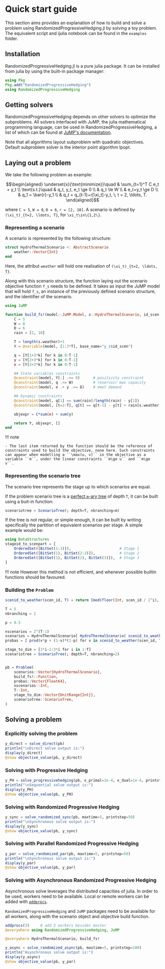 # Quick start guide

This section aims provides an explanation of how to build and solve a problem using RandomizedProgressiveHedging.jl by solving a toy problem. The equivalent script and ijulia notebook can be found in the `examples` folder.

## Installation
RandomizedProgressiveHedging.jl is a pure julia package. It can be installed from julia by using the built-in package manager:
```julia
using Pkg
Pkg.add("RandomizedProgressiveHedging")
using RandomizedProgressiveHedging
```

## Getting solvers
RandomizedProgressiveHedging depends on other solvers to optimize the subproblems. All solvers interfaced with JuMP, the julia mathematical programming language, can be used in RandomizedProgressiveHedging, a list of which can be found at [JuMP's documentation](http://www.juliaopt.org/JuMP.jl/v0.19.0/installation/#Getting-Solvers-1).

Note that all algorithms layout subproblem with quadratic objectives. Default subproblem solver is the interior point algorithm Ipopt.

## Laying out a problem
We take the following problem as example:

```math
\begin{aligned}
\underset{x}{\text{minimize}}\quad
& \sum_{t=1}^T C e_t + y_t \\
\text{s.t.}\quad
& q_t, y_t, e_t \ge 0 \\
& q_t \le W \\
& e_t+y_t \ge D \\
& q_1 = \bar{r}-y_1 \\
& q_t = q_{t-1}+r[\xi_t]-y_t, \; t = 2, \ldots, T.
\end{aligned}
```

where ``C = 5``, ``W = 8``, ``D = 6``, ``r = [2, 10]``. A scenario is defined by ``(\xi_t)_{t=2, \ldots, T}``, for ``\xi_t\in\{1,2\}``.

### Representing a scenario

A scenario is represented by the following structure:
```julia
struct HydroThermalScenario <: AbstractScenario
    weather::Vector{Int}
end
```
Here, the attribut `weather` will hold one realisation of ``(\xi_t)_{t=2, \ldots, T}``.

Along with this scenario structure, the function laying out the scenario objective function ``f_s`` needs to be defined.
It takes as input the JuMP model that will hold ``f_s``, an instance of the previously defined scenario structure, and the identifier of the scenario.
```julia
using JuMP

function build_fs!(model::JuMP.Model, s::HydroThermalScenario, id_scen::ScenarioId)
    C = 5
    W = 8
    D = 6
    rain = [2, 10]

    T = length(s.weather)+1
    Y = @variable(model, [1:3*T], base_name="y_s$id_scen")

    q = [Y[1+3*k] for k in 0:T-1]
    y = [Y[2+3*k] for k in 0:T-1]
    e = [Y[3+3*k] for k in 0:T-1]

    ## State variables constraints
    @constraint(model, Y[:] .>= 0)      # positivity constraint
    @constraint(model, q .<= W)         # reservoir max capacity
    @constraint(model, e .+ y .>= D)    # meet demand

    ## Dynamic constraints
    @constraint(model, q[1] == sum(rain)/length(rain) - y[1])
    @constraint(model, [t=2:T], q[t] == q[t-1] - y[t] + rain[s.weather[t-1]+1])

    objexpr = C*sum(e) + sum(y)

    return Y, objexpr, []
end
```
!!! note

    - The last item returned by the function should be the reference of constraints used to build the objective, none here. Such constraints can appear when modelling a ``\max(u, v)`` in the objective as a variable ``m``, under the linear constraints ``m\ge u`` and ``m\ge v``.


### Representing the scenario tree
The scenario tree represents the stage up to which scenarios are equal.

If the problem scenario tree is a [perfect ``m``-ary tree](https://en.wikipedia.org/wiki/M-ary_tree#Types_of_m-ary_trees) of depth ``T``, it can be built using a buit-in function:
```julia
scenariotree = ScenarioTree(; depth=T, nbranching=m)
```

If the tree is not regular, or simple enough, it can be built by writing specifically the partition of equivalent scenarios per stage. A simple example would be:
```julia
using DataStructures
stageid_to_scenpart = [
    OrderedSet([BitSet(1:3)]),                      # Stage 1
    OrderedSet([BitSet(1), BitSet(2:3)]),           # Stage 2
    OrderedSet([BitSet(1), BitSet(2), BitSet(3)]),  # Stage 3
]
```
!!! note
    However this method is not efficient, and whenever possible builtin functions should be favoured.

### Building the `Problem`


```julia
scenid_to_weather(scen_id, T) = return [mod(floor(Int, scen_id / 2^i), 2) for i in T-1:-1:0]

T = 5
nbranching = 2

p = 0.5

nscenarios = 2^(T-1)
scenarios = HydroThermalScenario[ HydroThermalScenario( scenid_to_weather(scen_id, T-1) ) for scen_id in 0:nscenarios-1]
probas = [ prod(v*p + (1-v)*(1-p) for v in scenid_to_weather(scen_id, T-1)) for scen_id in 1:nscenarios ]

stage_to_dim = [3*i-2:3*i for i in 1:T]
scenariotree = ScenarioTree(; depth=T, nbranching=2)


pb = Problem(
    scenarios::Vector{HydroThermalScenario},
    build_fs!::Function,
    probas::Vector{Float64},
    nscenarios::Int,
    T::Int,
    stage_to_dim::Vector{UnitRange{Int}},
    scenariotree::ScenarioTree,
)
```

## Solving a problem

### Explicitly solving the problem
```julia
y_direct = solve_direct(pb)
println("\nDirect solve output is:")
display(y_direct)
@show objective_value(pb, y_direct)
```

### Solving with Progressive Hedging
```julia
y_PH = solve_progressivehedging(pb, ϵ_primal=1e-4, ϵ_dual=1e-4, printstep=5)
println("\nSequential solve output is:")
display(y_PH)
@show objective_value(pb, y_PH)
```

### Solving with Randomized Progressive Hedging
```julia
y_sync = solve_randomized_sync(pb, maxtime=5, printstep=50)
println("\nSynchronous solve output is:")
display(y_sync)
@show objective_value(pb, y_sync)
```

### Solving with Parallel Randomized Progressive Hedging
```julia
y_par = solve_randomized_par(pb, maxtime=5, printstep=50)
println("\nSynchronous solve output is:")
display(y_par)
@show objective_value(pb, y_par)
```

### Solving with Asynchronous Randomized Progressive Hedging
Asynchronous solve leverages the distributed capacities of julia. In order to be used, workers need to be available. Local or remote workers can be added with [`addprocs`](https://docs.julialang.org/en/v1/stdlib/Distributed/#Distributed.addprocs).

`RandomizedProgressiveHedging` and `JuMP` packages need to be available for all workers, along with the scenario object and objective build function.

```julia
addprocs(3)     # add 3 workers besides master
@everywhere using RandomizedProgressiveHedging, JuMP

@everywhere HydroThermalScenario, build_fs!

y_async = solve_randomized_async(pb, maxtime=5, printstep=100)
println("Asynchronous solve output is:")
display(y_async)
@show objective_value(pb, y_par)
```

